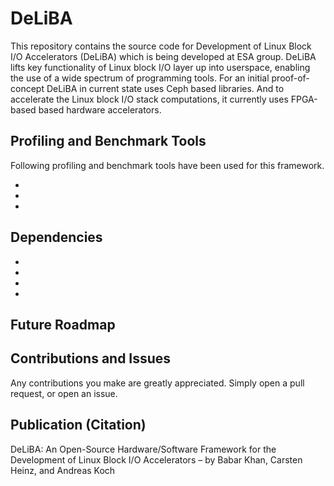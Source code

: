 DeLiBA
===========================================
This repository contains the source code for Development of Linux Block I/O Accelerators (DeLiBA) which is being developed at ESA group. DeLiBA lifts key functionality of Linux block I/O layer up into userspace, enabling the use of a wide spectrum of programming tools. For an initial proof-of-concept DeLiBA in current state uses Ceph based libraries. And to accelerate the Linux block I/O stack computations, it currently uses FPGA-based based hardware accelerators.



Profiling and Benchmark Tools
---------------
Following profiling and benchmark tools have been used for this framework.

- 
-
-

Dependencies
-------------
-
-
-
-

Future Roadmap
----------------


Contributions and Issues
-------------------------
Any contributions you make are greatly appreciated. Simply open a pull request, or open an issue.


Publication (Citation)
----------------------
DeLiBA: An Open-Source Hardware/Software Framework for the Development of Linux Block I/O Accelerators – by Babar Khan, Carsten Heinz, and Andreas Koch 
